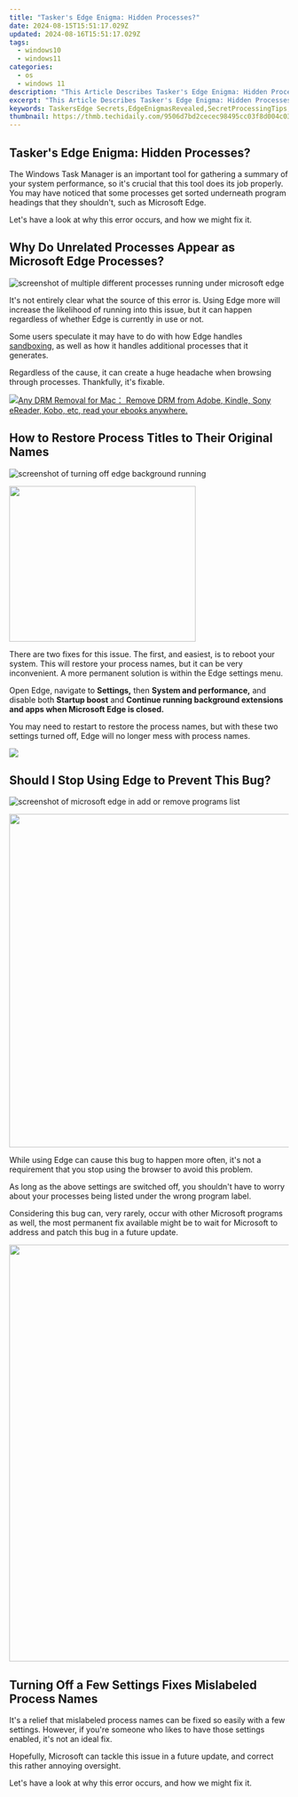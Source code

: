 ```yaml
---
title: "Tasker's Edge Enigma: Hidden Processes?"
date: 2024-08-15T15:51:17.029Z
updated: 2024-08-16T15:51:17.029Z
tags:
  - windows10
  - windows11
categories:
  - os
  - windows 11
description: "This Article Describes Tasker's Edge Enigma: Hidden Processes?"
excerpt: "This Article Describes Tasker's Edge Enigma: Hidden Processes?"
keywords: TaskersEdge Secrets,EdgeEnigmasRevealed,SecretProcessingTips,MysteryTaskProcessor,EnigmaTaskSolutions,ProcessHiddenFeatures,EdgeTasksMysteries
thumbnail: https://thmb.techidaily.com/9506d7bd2cecec98495cc03f8d004c03b0c85881c0a7db857ddbaa57f04d4e15.jpg
---
```


## Tasker's Edge Enigma: Hidden Processes?

 The Windows Task Manager is an important tool for gathering a summary of your system performance, so it's crucial that this tool does its job properly. You may have noticed that some processes get sorted underneath program headings that they shouldn't, such as Microsoft Edge.

 Let's have a look at why this error occurs, and how we might fix it.

## Why Do Unrelated Processes Appear as Microsoft Edge Processes?

![screenshot of multiple different processes running under microsoft edge](https://static1.makeuseofimages.com/wordpress/wp-content/uploads/2023/05/screenshot_of_multiple_processes_listed_under_microsoft_edge.jpg)

 It's not entirely clear what the source of this error is. Using Edge more will increase the likelihood of running into this issue, but it can happen regardless of whether Edge is currently in use or not.

 Some users speculate it may have to do with how Edge handles [sandboxing](https://www.makeuseof.com/what-is-sandboxing-and-how-does-it-protect-you-online/), as well as how it handles additional processes that it generates.

 Regardless of the cause, it can create a huge headache when browsing through processes. Thankfully, it's fixable.

<!-- affiliate ads begin -->
<a href="https://secure.2checkout.com/order/checkout.php?PRODS=4600114&QTY=1&AFFILIATE=108875&CART=1"><img src="https://www.epubor.com/images/drm-removal-feature2.png" border="0">Any DRM Removal for Mac： Remove DRM from Adobe, Kindle, Sony eReader, Kobo, etc, read your ebooks anywhere.</a>
<!-- affiliate ads end -->
## How to Restore Process Titles to Their Original Names

![screenshot of turning off edge background running](https://static1.makeuseofimages.com/wordpress/wp-content/uploads/2023/05/screenshot_of_turning_off_edge_background_running.jpg)
<!-- affiliate ads begin -->
<a href="https://aligracehair.sjv.io/c/5597632/2087264/19272" target="_top" id="2087264"><img src="//a.impactradius-go.com/display-ad/19272-2087264" border="0" alt="" width="336" height="280"/></a><img height="0" width="0" src="https://imp.pxf.io/i/5597632/2087264/19272" style="position:absolute;visibility:hidden;" border="0" />
<!-- affiliate ads end -->

 There are two fixes for this issue. The first, and easiest, is to reboot your system. This will restore your process names, but it can be very inconvenient. A more permanent solution is within the Edge settings menu.

 Open Edge, navigate to **Settings,** then **System and performance,** and disable both **Startup boost** and **Continue running background extensions and apps when Microsoft Edge is closed.**

 You may need to restart to restore the process names, but with these two settings turned off, Edge will no longer mess with process names.

<!-- affiliate ads begin -->
<a href="https://secure.2checkout.com/order/checkout.php?PRODS=3546200&QTY=1&AFFILIATE=108875&CART=1"><img src="http://www.binteko.com/sites/default/files/banner01_468x60a.gif" border="0"></a>
<!-- affiliate ads end -->
## Should I Stop Using Edge to Prevent This Bug?

![screenshot of microsoft edge in add or remove programs list](https://static1.makeuseofimages.com/wordpress/wp-content/uploads/2023/05/screenshot_of_microsoft_edge_in_add_or_remove_programs_list.jpg)
<!-- affiliate ads begin -->
<a href="https://appsumo.8odi.net/c/5597632/2082526/7443" target="_top" id="2082526"><img src="//a.impactradius-go.com/display-ad/7443-2082526" border="0" alt="" width="1200" height="600"/></a><img height="0" width="0" src="https://appsumo.8odi.net/i/5597632/2082526/7443" style="position:absolute;visibility:hidden;" border="0" />
<!-- affiliate ads end -->

 While using Edge can cause this bug to happen more often, it's not a requirement that you stop using the browser to avoid this problem.

 As long as the above settings are switched off, you shouldn't have to worry about your processes being listed under the wrong program label.

 Considering this bug can, very rarely, occur with other Microsoft programs as well, the most permanent fix available might be to wait for Microsoft to address and patch this bug in a future update.

<!-- affiliate ads begin -->
<a href="https://zebaoaffiliateprogram.pxf.io/c/5597632/1853659/21526" target="_top" id="1853659"><img src="//a.impactradius-go.com/display-ad/21526-1853659" border="0" alt="" width="1920" height="750"/></a><img height="0" width="0" src="https://imp.pxf.io/i/5597632/1853659/21526" style="position:absolute;visibility:hidden;" border="0" />
<!-- affiliate ads end -->
## Turning Off a Few Settings Fixes Mislabeled Process Names

 It's a relief that mislabeled process names can be fixed so easily with a few settings. However, if you're someone who likes to have those settings enabled, it's not an ideal fix.

 Hopefully, Microsoft can tackle this issue in a future update, and correct this rather annoying oversight.

 Let's have a look at why this error occurs, and how we might fix it.



<ins class="adsbygoogle"
      style="display:block"
      data-ad-client="ca-pub-7571918770474297"
      data-ad-slot="8358498916"
      data-ad-format="auto"
      data-full-width-responsive="true"></ins>



